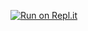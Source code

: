 
[![Run on Repl.it](https://repl.it/badge/github/coder-saurav/Interactive-Terminal-UI)](https://repl.it/github/coder-saurav/Interactive-Terminal-UI)
